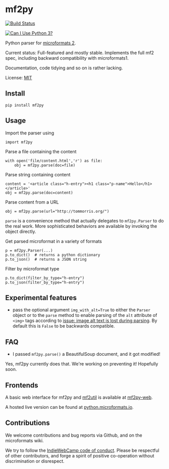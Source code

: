 mf2py
=====

[![Build Status](https://travis-ci.org/microformats/mf2py.svg?branch=master)](https://travis-ci.org/microformats/mf2py)

[![Can I Use Python 3?](https://caniusepython3.com/project/mf2py.svg)](https://caniusepython3.com/project/mf2py)

Python parser for [microformats 2](http://microformats.org/wiki/Microformats2).

Current status: Full-featured and mostly stable. Implements the full
mf2 spec, including backward compatibility with microformats1.

Documentation, code tidying and so on is rather lacking.    

License: [MIT](http://opensource.org/licenses/mit-license.php)

Install
-------

`pip install mf2py`

Usage
-----

Import the parser using

    import mf2py

Parse a file containing the content

    with open('file/content.html','r') as file:
        obj = mf2py.parse(doc=file)

Parse string containing content

    content = '<article class="h-entry"><h1 class="p-name">Hello</h1></article>'
    obj = mf2py.parse(doc=content)

Parse content from a URL

    obj = mf2py.parse(url="http://tommorris.org/")

`parse` is a convenience method that actually delegates to
`mf2py.Parser` to do the real work. More sophisticated behaviors are
available by invoking the object directly.

Get parsed microformat in a variety of formats

    p = mf2py.Parser(...)
    p.to_dict()  # returns a python dictionary
    p.to_json()  # returns a JSON string

Filter by microformat type

    p.to_dict(filter_by_type="h-entry")
    p.to_json(filter_by_type="h-entry")

Experimental features
---------------------
- pass the optional argument `img_with_alt=True` to either the `Parser` object or to the `parse` method to enable parsing of the `alt` attribute of `<img>` tags according to [issue: image alt text is lost during parsing](https://github.com/microformats/microformats2-parsing/issues/2). By default this is `False` to be backwards compatible.

FAQ
---

* I passed `mf2py.parse()` a BeautifulSoup document, and it got modified!

Yes, mf2py currently does that. We're working on preventing it! Hopefully soon.

Frontends
-------------

A basic web interface for mf2py and [mf2util](https://github.com/kylewm/mf2util) is available at [mf2py-web](https://github.com/kylewm/mf2py-web).

A hosted live version can be found at [python.microformats.io](https://python.microformats.io).

Contributions
-------------

We welcome contributions and bug reports via Github, and on the microformats wiki.

We try to follow the [IndieWebCamp code of conduct](http://indiewebcamp.com/code-of-conduct). Please be respectful of other contributors, and forge a spirit of positive co-operation without discrimination or disrespect.

